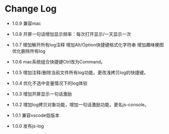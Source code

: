 # Change Log

- 1.0.9
兼容mac

- 1.0.8
开屏一句话增加显示频率：每次打开显示/一天显示一次

- 1.0.7 
增加解开所有log注释
增加Alt/Option快捷键格式化字符串
增加趣味梗图
优化删除所有log

- 1.0.6 
mac系统组合快捷键Ctrl改为Command。

- 1.0.5 
增加注释/删除当前文件所有log功能，更改浅拷贝log的快捷键。

- 1.0.4 
优化不选中变量情况下的log体验

- 1.0.3 
增加开屏显示一句话激励

- 1.0.2 
增加log拷贝对象功能，增加一句话激励功能，更名js-console。

- 1.0.1 
兼容vscode低版本

- 1.0.0 
发布js-log



